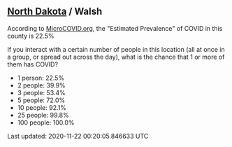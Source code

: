 
## [North Dakota](/united-states/north-dakota) / Walsh

According to [MicroCOVID.org](http://microcovid.org),
the "Estimated Prevalence" of COVID in this county is 22.5%

If you interact with a certain number of people in this location
(all at once in a group, or spread out across the day), what is the chance that
1 or more of them has COVID?

- 1 person: 22.5%
- 2 people: 39.9%
- 3 people: 53.4%
- 5 people: 72.0%
- 10 people: 92.1%
- 25 people: 99.8%
- 100 people: 100.0%

Last updated: 2020-11-22 00:20:05.846633 UTC
